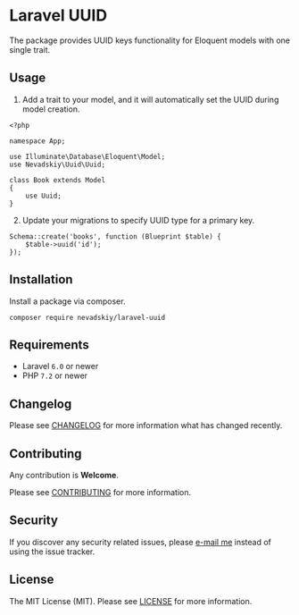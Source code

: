 # Laravel UUID

The package provides UUID keys functionality for Eloquent models with one single trait.


## Usage

1. Add a trait to your model, and it will automatically set the UUID during model creation.

```
<?php

namespace App;

use Illuminate\Database\Eloquent\Model;
use Nevadskiy\Uuid\Uuid;

class Book extends Model
{
    use Uuid;
}
```

2. Update your migrations to specify UUID type for a primary key.

```
Schema::create('books', function (Blueprint $table) {
    $table->uuid('id');
});
```


## Installation

Install a package via composer.

```
composer require nevadskiy/laravel-uuid
```


## Requirements

- Laravel `6.0` or newer  
- PHP `7.2` or newer


## Changelog

Please see [CHANGELOG](CHANGELOG.md) for more information what has changed recently.


## Contributing

Any contribution is **Welcome**.

Please see [CONTRIBUTING](CONTRIBUTING.md) for more information.


## Security

If you discover any security related issues, please [e-mail me](mailto:nevadskiy@gmail.com) instead of using the issue tracker.


## License

The MIT License (MIT). Please see [LICENSE](LICENSE.md) for more information.
